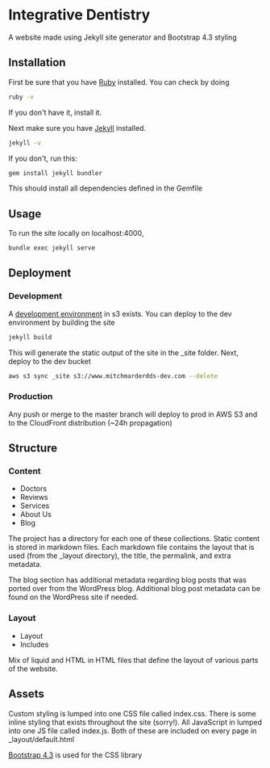 # Integrative Dentistry

A website made using Jekyll site generator and Bootstrap 4.3 styling

## Installation

First be sure that you have [Ruby](https://www.ruby-lang.org/en/) installed. You can check by doing

```bash
ruby -v
```
If you don't have it, install it.

Next make sure you have [Jekyll](https://jekyllrb.com/docs/) installed. 

```bash
jekyll -v
```

If you don't, run this:

```bash
gem install jekyll bundler
```

This should install all dependencies defined in the Gemfile

## Usage

To run the site locally on localhost:4000,
```bash
bundle exec jekyll serve
```

## Deployment

### Development

A [development environment](http://www.mitchmarderdds-dev.com.s3-website.us-west-2.amazonaws.com/) in s3 exists. You can deploy to the dev environment by building the site

```bash
jekyll build
```

This will generate the static output of the site in the _site folder. Next, deploy to the dev bucket

```bash
aws s3 sync _site s3://www.mitchmarderdds-dev.com --delete
```

### Production

Any push or merge to the master branch will deploy to prod in AWS S3 and to the CloudFront distribution (~24h propagation)

## Structure

### Content
- Doctors
- Reviews
- Services
- About Us
- Blog

The project has a directory for each one of these collections. Static content is stored in markdown files. Each markdown file contains the layout that is used (from the _layout directory), the title, the permalink, and extra metadata.

The blog section has additional metadata regarding blog posts that was ported over from the WordPress blog. Additional blog post metadata can be found on the WordPress site if needed.

### Layout
- Layout
- Includes

Mix of liquid and HTML in HTML files that define the layout of various parts of the website.

## Assets
Custom styling is lumped into one CSS file called index.css. There is some inline styling that exists throughout the site (sorry!). All JavaScript in lumped into one JS file called index.js. Both of these are included on every page in _layout/default.html

[Bootstrap 4.3](https://getbootstrap.com/docs/4.3/getting-started/introduction/) is used for the CSS library